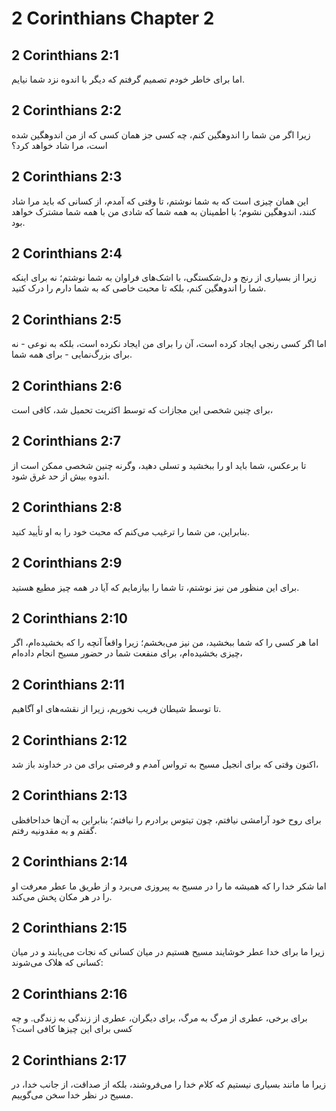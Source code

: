 # 2 Corinthians Chapter 2

## 2 Corinthians 2:1

اما برای خاطر خودم تصمیم گرفتم که دیگر با اندوه نزد شما نیایم.

## 2 Corinthians 2:2

زیرا اگر من شما را اندوهگین کنم، چه کسی جز همان کسی که از من اندوهگین شده است، مرا شاد خواهد کرد؟

## 2 Corinthians 2:3

این همان چیزی است که به شما نوشتم، تا وقتی که آمدم، از کسانی که باید مرا شاد کنند، اندوهگین نشوم؛ با اطمینان به همه شما که شادی من با همه شما مشترک خواهد بود.

## 2 Corinthians 2:4

زیرا از بسیاری از رنج و دل‌شکستگی، با اشک‌های فراوان به شما نوشتم؛ نه برای اینکه شما را اندوهگین کنم، بلکه تا محبت خاصی که به شما دارم را درک کنید.

## 2 Corinthians 2:5

اما اگر کسی رنجی ایجاد کرده است، آن را برای من ایجاد نکرده است، بلکه به نوعی - نه برای بزرگ‌نمایی - برای همه شما.

## 2 Corinthians 2:6

برای چنین شخصی این مجازات که توسط اکثریت تحمیل شد، کافی است،

## 2 Corinthians 2:7

تا برعکس، شما باید او را ببخشید و تسلی دهید، وگرنه چنین شخصی ممکن است از اندوه بیش از حد غرق شود.

## 2 Corinthians 2:8

بنابراین، من شما را ترغیب می‌کنم که محبت خود را به او تأیید کنید.

## 2 Corinthians 2:9

برای این منظور من نیز نوشتم، تا شما را بیازمایم که آیا در همه چیز مطیع هستید.

## 2 Corinthians 2:10

اما هر کسی را که شما ببخشید، من نیز می‌بخشم؛ زیرا واقعاً آنچه را که بخشیده‌ام، اگر چیزی بخشیده‌ام، برای منفعت شما در حضور مسیح انجام داده‌ام،

## 2 Corinthians 2:11

تا توسط شیطان فریب نخوریم، زیرا از نقشه‌های او آگاهیم.

## 2 Corinthians 2:12

اکنون وقتی که برای انجیل مسیح به ترواس آمدم و فرصتی برای من در خداوند باز شد،

## 2 Corinthians 2:13

برای روح خود آرامشی نیافتم، چون تیتوس برادرم را نیافتم؛ بنابراین به آن‌ها خداحافظی گفتم و به مقدونیه رفتم.

## 2 Corinthians 2:14

اما شکر خدا را که همیشه ما را در مسیح به پیروزی می‌برد و از طریق ما عطر معرفت او را در هر مکان پخش می‌کند.

## 2 Corinthians 2:15

زیرا ما برای خدا عطر خوشایند مسیح هستیم در میان کسانی که نجات می‌یابند و در میان کسانی که هلاک می‌شوند:

## 2 Corinthians 2:16

برای برخی، عطری از مرگ به مرگ، برای دیگران، عطری از زندگی به زندگی. و چه کسی برای این چیزها کافی است؟

## 2 Corinthians 2:17

زیرا ما مانند بسیاری نیستیم که کلام خدا را می‌فروشند، بلکه از صداقت، از جانب خدا، در مسیح در نظر خدا سخن می‌گوییم.
